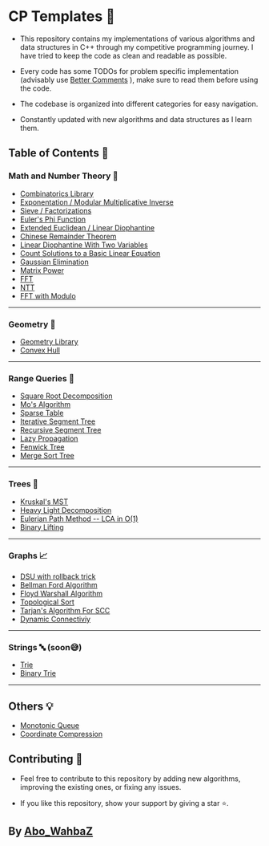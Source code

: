# CP Templates :dart:

- This repository contains my implementations of various algorithms and data structures in C++ through my competitive programming journey. I have tried to keep the code as clean and readable as possible.

- Every code has some TODOs for problem specific implementation (advisably use [Better Comments](https://marketplace.visualstudio.com/items?itemName=aaron-bond.better-comments) ), make sure to read them before using the code.
- The codebase is organized into different categories for easy navigation.
- Constantly updated with new algorithms and data structures as I learn them.

## Table of Contents :bookmark_tabs:

### Math and Number Theory :brain:

- [Combinatorics Library](Math/Combinatorics.cpp)
- [Exponentation / Modular Multiplicative Inverse](Math/Exponentiation.cpp)
- [Sieve / Factorizations](Math/Sieve.cpp)
- [Euler's Phi Function](Math/Phi.cpp)
- [Extended Euclidean / Linear Diophantine](Math/Extended_Euclidean.cpp)
- [Chinese Remainder Theorem](Math/CRT.cpp)
- [Linear Diophantine With Two Variables](Math/LDE_2.cpp)
- [Count Solutions to a Basic Linear Equation](Math/LECnt.cpp)
- [Gaussian Elimination](Math/Gaussian_Elimination.cpp)
- [Matrix Power](Math/Matrix_Power.cpp)
- [FFT](Math/FFT.cpp)
- [NTT](Math/NTT.cpp)
- [FFT with Modulo](Math/FFT_MOD.cpp)

---

### Geometry :triangular_ruler:

- [Geometry Library](Geometry/Geometry.cpp)
- [Convex Hull](Geometry/Convex_Hull.cpp)

---

### Range Queries :mag_right:

- [Square Root Decomposition](Range%20Queries/Sqrt_Decomposition.cpp)
- [Mo's Algorithm](Range%20Queries/MO_Algorithm.cpp)
- [Sparse Table](Range%20Queries/Sparse_Table.cpp)
- [Iterative Segment Tree](Range%20Queries/Iterative_Seg_Tree.cpp)
- [Recursive Segment Tree](Range%20Queries/Seg_Tree.cpp)
- [Lazy Propagation](Range%20Queries/Lazy_Seg_Tree.cpp)
- [Fenwick Tree](Range%20Queries/Fenwick%20Tree.cpp)
- [Merge Sort Tree](Range%20Queries/Merge_Sort.cpp)

---

### Trees :deciduous_tree:

- [Kruskal's MST](Trees/Kruskal_MST.cpp)
- [Heavy Light Decomposition](Trees/HLD.cpp)
- [Eulerian Path Method -- LCA in O(1)](Trees/Euler_LCA.cpp)
- [Binary Lifting](Trees/LCA.cpp)

---

### Graphs :chart_with_upwards_trend:

- [DSU with rollback trick](Graphs/DSU_Rollback.cpp)
- [Bellman Ford Algorithm](Graphs/Bellman%20Ford%20Algorithm.cpp)
- [Floyd Warshall Algorithm](Graphs/Floyd.cpp)
- [Topological Sort](Graphs/Topological%20Sort.cpp)
- [Tarjan's Algorithm For SCC](Graphs/TarjanSCC.cpp)
- [Dynamic Connectiviy](Graphs/Dynamic_Connectivity.cpp)

---

### Strings :abc: (soon:sweat_smile:)

- [Trie](Strings/Trie.cpp)
- [Binary Trie](Strings/BinaryTrie.cpp)
  
---

## Others :bulb:

- [Monotonic Queue](Others/Monotonic_Queue.cpp)
- [Coordinate Compression](Others/Coordinate_Compression.cpp)

## Contributing :construction_worker:

- Feel free to contribute to this repository by adding new algorithms, improving the existing ones, or fixing any issues.

- If you like this repository, show your support by giving a star :star:.

## By [Abo_WahbaZ](https://github.com/abowahbaz)
